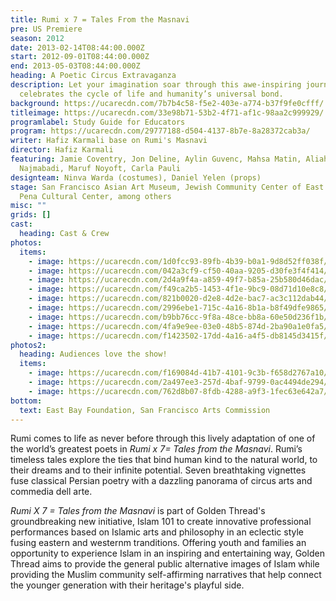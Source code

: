 ```yaml
---
title: Rumi x 7 = Tales From the Masnavi
pre: US Premiere
season: 2012
date: 2013-02-14T08:44:00.000Z
start: 2012-09-01T08:44:00.000Z
end: 2013-05-03T08:44:00.000Z
heading: A Poetic Circus Extravaganza
description: Let your imagination soar through this awe-inspiring journey that
  celebrates the cycle of life and humanity’s universal bond.
background: https://ucarecdn.com/7b7b4c58-f5e2-403e-a774-b37f9fe0cfff/
titleimage: https://ucarecdn.com/33e98b71-53b2-4f71-af1c-98aa2c999929/
programlabel: Study Guide for Educators
program: https://ucarecdn.com/29777188-d504-4137-8b7e-8a28372cab3a/
writer: Hafiz Karmali base on Rumi's Masnavi
director: Hafiz Karmali
featuring: Jamie Coventry, Jon Deline, Aylin Guvenc, Mahsa Matin, Aliah
  Najmabadi, Maruf Noyoft, Carla Pauli
designteam: Ninva Warda (costumes), Daniel Yelen (props)
stage: San Francisco Asian Art Museum, Jewish Community Center of East Bay, La
  Pena Cultural Center, among others
misc: ""
grids: []
cast:
  heading: Cast & Crew
photos:
  items:
    - image: https://ucarecdn.com/1d0fcc93-89fb-4b39-b0a1-9d8d52ff038f/
    - image: https://ucarecdn.com/042a3cf9-cf50-40aa-9205-d30fe3f4f414/
    - image: https://ucarecdn.com/2d4a9f4a-a859-49f7-b85a-25b580d46dac/
    - image: https://ucarecdn.com/f49ca2b5-1453-4f1e-9bc9-08d71d10e8c8/
    - image: https://ucarecdn.com/821b0020-d2e8-4d2e-bac7-ac3c112dab44/
    - image: https://ucarecdn.com/2996ebe1-715c-4a16-8b1a-b8f49dfe9865/
    - image: https://ucarecdn.com/b9bb76cc-9f8a-48ce-bb8a-60e50d236f1b/
    - image: https://ucarecdn.com/4fa9e9ee-03e0-48b5-874d-2ba90a1e0fa5/
    - image: https://ucarecdn.com/f1423502-17dd-4a16-a4f5-db8145d3415f/
photos2:
  heading: Audiences love the show!
  items:
    - image: https://ucarecdn.com/f169084d-41b7-4101-9c3b-f658d2767a10/
    - image: https://ucarecdn.com/2a497ee3-257d-4baf-9799-0ac4494de294/
    - image: https://ucarecdn.com/762d8b07-8fdb-4288-a9f3-1fec63e642a7/
bottom:
  text: East Bay Foundation, San Francisco Arts Commission
---
```

Rumi comes to life as never before through this lively adaptation of one of the world’s greatest poets in *Rumi x 7= Tales from the Masnavi*. Rumi’s timeless tales explore the ties that bind human kind to the natural world, to their dreams and to their infinite potential. Seven breathtaking vignettes fuse classical Persian poetry with a dazzling panorama of circus arts and commedia dell arte. 

*Rumi X 7 = Tales from the Masnavi* is part of Golden Thread's groundbreaking new initiative, Islam 101 to create innovative professional performances based on Islamic arts and philosophy in an eclectic style fusing eastern and westernm tranditions. Offering youth and families an opportunity to experience Islam in an inspiring and entertaining way, Golden Thread aims to provide the general public alternative images of Islam while providing the Muslim community self-affirming narratives that help connect the younger generation with their heritage's playful side.